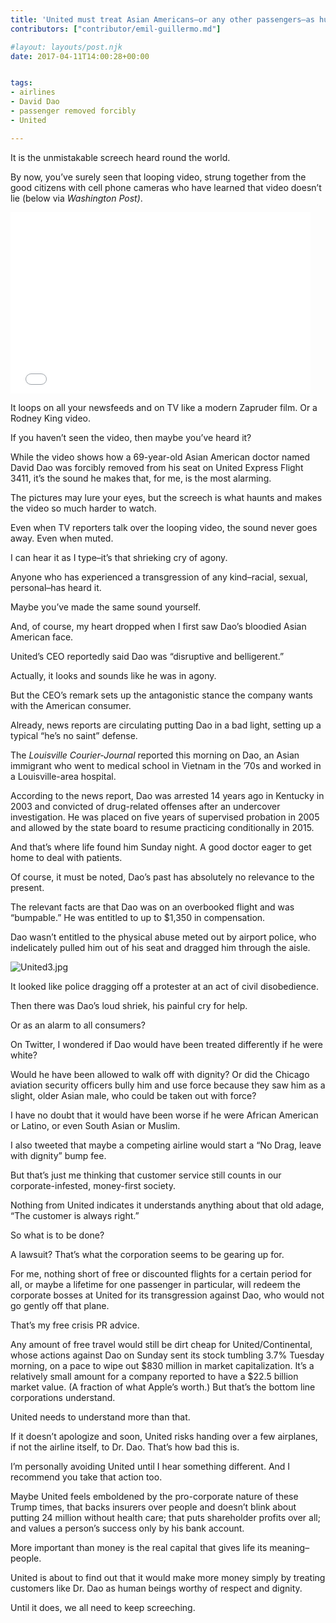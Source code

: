 ```yaml
---
title: 'United must treat Asian Americans–or any other passengers–as human beings with dignity'
contributors: ["contributor/emil-guillermo.md"]

#layout: layouts/post.njk
date: 2017-04-11T14:00:28+00:00


tags:
- airlines
- David Dao
- passenger removed forcibly
- United

---
```


It is the unmistakable screech heard round the world.

By now, you’ve surely seen that looping video, strung together from the good
citizens with cell phone cameras who have learned that video doesn’t lie (below
via _Washington Post)_.

<iframe width="480" height="290" scrolling="no"
src="//www.washingtonpost.com/video/c/embed/bc40bb0e-1e00-11e7-bb59-a74ccaf1d02f"
frameborder="0" webkitallowfullscreen="" mozallowfullscreen=""
allowfullscreen=""></iframe>

It loops on all your newsfeeds and on TV like a modern Zapruder film. Or a
Rodney King video.

If you haven’t seen the video, then maybe you’ve heard it?

While the video shows how a 69-year-old Asian American doctor named David Dao
was forcibly removed from his seat on United Express Flight 3411, it’s the sound
he makes that, for me, is the most alarming.

The pictures may lure your eyes, but the screech is what haunts and makes the
video so much harder to watch.

Even when TV reporters talk over the looping video, the sound never goes away.
Even when muted.

I can hear it as I type–it’s that shrieking cry of agony.

Anyone who has experienced a transgression of any kind–racial, sexual,
personal–has heard it.

Maybe you’ve made the same sound yourself.

And, of course, my heart dropped when I first saw Dao’s bloodied Asian American
face.

United’s CEO reportedly said Dao was “disruptive and belligerent.”

Actually, it looks and sounds like he was in agony.

But the CEO’s remark sets up the antagonistic stance the company wants with the
American consumer.

Already, news reports are circulating putting Dao in a bad light, setting up a
typical “he’s no saint” defense.

The _Louisville Courier-Journal_ reported this morning on Dao, an Asian
immigrant who went to medical school in Vietnam in the ’70s and worked in a
Louisville-area hospital.

According to the news report, Dao was arrested 14 years ago in Kentucky in 2003
and convicted of drug-related offenses after an undercover investigation. He was
placed on five years of supervised probation in 2005 and allowed by the state
board to resume practicing conditionally in 2015.

And that’s where life found him Sunday night. A good doctor eager to get home to
deal with patients.

Of course, it must be noted, Dao’s past has absolutely no relevance to the
present.

The relevant facts are that Dao was on an overbooked flight and was “bumpable.”
He was entitled to up to $1,350 in compensation.

Dao wasn’t entitled to the physical abuse meted out by airport police, who
indelicately pulled him out of his seat and dragged him through the aisle.

![United3.jpg](/uploads/United3.jpg)

It looked like police dragging off a protester at an act of civil disobedience.

Then there was Dao’s loud shriek, his painful cry for help.

Or as an alarm to all consumers?

On Twitter, I wondered if Dao would have been treated differently if he were
white?

Would he have been allowed to walk off with dignity? Or did the Chicago aviation
security officers bully him and use force because they saw him as a slight,
older Asian male, who could be taken out with force?

I have no doubt that it would have been worse if he were African American or
Latino, or even South Asian or Muslim.

I also tweeted that maybe a competing airline would start a “No Drag, leave with
dignity” bump fee.

But that’s just me thinking that customer service still counts in our
corporate-infested, money-first society.

Nothing from United indicates it understands anything about that old adage, “The
customer is always right.”

So what is to be done?

A lawsuit? That’s what the corporation seems to be gearing up for.

For me, nothing short of free or discounted flights for a certain period for
all, or maybe a lifetime for one passenger in particular, will redeem the
corporate bosses at United for its transgression against Dao, who would not go
gently off that plane.

That’s my free crisis PR advice.

Any amount of free travel would still be dirt cheap for United/Continental,
whose actions against Dao on Sunday sent its stock tumbling 3.7% Tuesday
morning, on a pace to wipe out $830 million in market capitalization. It’s a
relatively small amount for a company reported to have a $22.5 billion market
value. (A fraction of what Apple’s worth.) But that’s the bottom line
corporations understand.

United needs to understand more than that.

If it doesn’t apologize and soon, United risks handing over a few airplanes, if
not the airline itself, to Dr. Dao. That’s how bad this is.

I’m personally avoiding United until I hear something different. And I recommend
you take that action too.

Maybe United feels emboldened by the pro-corporate nature of these Trump times,
that backs insurers over people and doesn’t blink about putting 24 million
without health care; that puts shareholder profits over all; and values a
person’s success only by his bank account.

More important than money is the real capital that gives life its
meaning–people.

United is about to find out that it would make more money simply by treating
customers like Dr. Dao as human beings worthy of respect and dignity.

Until it does, we all need to keep screeching.
